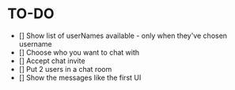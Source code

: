 # TO-DO

- []  Show list of userNames available - only when they've chosen username
- [] Choose who you want to chat with
- [] Accept chat invite
- [] Put 2 users in a chat room
- [] Show the messages like the first UI